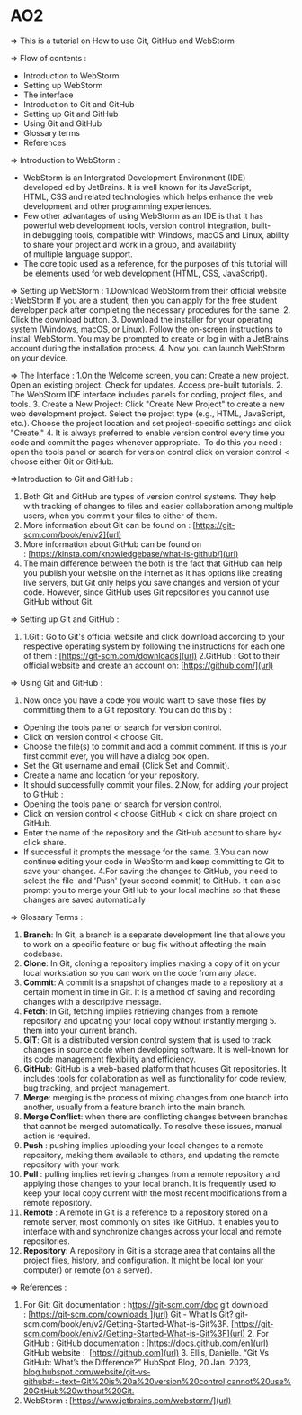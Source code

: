 # AO2
=> This is a tutorial on How to use Git, GitHub and WebStorm

=> Flow of contents :
- Introduction to WebStorm
- Setting up WebStorm
- The interface
- Introduction to Git and GitHub
- Setting up Git and GitHub
- Using Git and GitHub
- Glossary terms 
- References

=> Introduction to WebStorm :
- WebStorm is an Intergrated Development Environment (IDE) developed ed by JetBrains. It is well known for its JavaScript, HTML, CSS and related technologies which helps enhance the web development and other programming experiences.
- Few other advantages of using WebStorm as an IDE is that it has powerful web development tools, version control integration, built-in debugging tools, compatible with Windows, macOS and Linux, ability to share your project and work in a group, and availability of multiple language support.
- The core topic used as a reference, for the purposes of this tutorial will be elements used for web development (HTML, CSS, JavaScript).

=> Setting up WebStorm :
1.Download WebStorm from their official website : WebStorm
If you are a student, then you can apply for the free student developer pack after completing the necessary procedures for the same.
2. Click the download button.
3. Download the installer for your operating system (Windows, macOS, or Linux).
Follow the on-screen instructions to install WebStorm.
You may be prompted to create or log in with a JetBrains account during the installation process.
4. Now you can launch WebStorm on your device.

=> The Interface :
1.On the Welcome screen, you can:
Create a new project.
Open an existing project.
Check for updates.
Access pre-built tutorials.
2. The WebStorm IDE interface includes panels for coding, project files, and tools.
3. Create a New Project:
Click "Create New Project" to create a new web development project.
Select the project type (e.g., HTML, JavaScript, etc.).
Choose the project location and set project-specific settings and click "Create."
4. It is always preferred to enable version control every time you code and commit the pages whenever appropriate. 
To do this you need : open the tools panel or search for version control click on version control < choose either Git or GitHub.

=>Introduction to Git and GitHub :
1. Both Git and GitHub are types of version control systems. They help with tracking of changes to files and easier collaboration among multiple users, when you commit your files to either of them.
2. More information about Git can be found on : [https://git-scm.com/book/en/v2](url)
3. More information about GitHub can be found on : [https://kinsta.com/knowledgebase/what-is-github/](url)
4. The main difference between the both is the fact that GitHub can help you publish your website on the internet as it has options like creating live servers, but Git only helps you save changes and version of your code. However, since GitHub uses Git repositories you cannot use GitHub without Git.

=> Setting up Git and GitHub :
1. 1.Git :
Go to Git's official website and click download according to your respective operating system by following the instructions for each one of them : [https://git-scm.com/downloads](url)
2.GitHub :
Got to their official website and create an account on: [https://github.com/](url)

=> Using Git and GitHub :
1. Now once you have a code you would want to save those files by committing them to a Git repository. You can do this by :
- Opening the tools panel or search for version control.
- Click on version control < choose Git.
- Choose the file(s) to commit and add a commit comment. If this is your first commit ever, you will have a dialog box open.
- Set the Git username and email (Click Set and Commit).
- Create a name and location for your repository.
- It should successfully commit your files.
2.Now, for adding your project to GitHub :
- Opening the tools panel or search for version control.
- Click on version control < choose GitHub < click on share project on GitHub.
- Enter the name of the repository and the GitHub account to share by< click share.
- If successful it prompts the message for the same.
3.You can now continue editing your code in WebStorm and keep committing to Git to save your changes.
4.For saving the changes to GitHub, you need to select the file  and 'Push' (your second commit) to GitHub. It can also prompt you to merge your GitHub to your local machine so that these changes are saved automatically

=> Glossary Terms :
1. **Branch**: In Git, a branch is a separate development line that allows you to work on a specific feature or bug fix without affecting the main codebase.
2. **Clone**: In Git, cloning a repository implies making a copy of it on your local workstation so you can work on the code from any place.
3. **Commit**: A commit is a snapshot of changes made to a repository at a certain moment in time in Git. It is a method of saving and recording changes with a descriptive message.
4. **Fetch**: In Git, fetching implies retrieving changes from a remote repository and updating your local copy without instantly merging 5. them into your current branch.
6. **GIT**: Git is a distributed version control system that is used to track changes in source code when developing software. It is well-known for its code management flexibility and efficiency.
7. **GitHub**: GitHub is a web-based platform that houses Git repositories. It includes tools for collaboration as well as functionality for code review, bug tracking, and project management.
8. **Merge**: merging is the process of mixing changes from one branch into another, usually from a feature branch into the main branch.
9. **Merge Conflict**: when there are conflicting changes between branches that cannot be merged automatically. To resolve these issues, manual action is required.
10. **Push** : pushing implies uploading your local changes to a remote repository, making them available to others, and updating the remote repository with your work.
11. **Pull** : pulling implies retrieving changes from a remote repository and applying those changes to your local branch. It is frequently used to keep your local copy current with the most recent modifications from a remote repository.
12. **Remote** : A remote in Git is a reference to a repository stored on a remote server, most commonly on sites like GitHub. It enables you to interface with and synchronize changes across your local and remote repositories.
13. **Repository**: A repository in Git is a storage area that contains all the project files, history, and configuration. It might be local (on your computer) or remote (on a server).

=> References :
1. For Git:
Git documentation : h[ttps://git-scm.com/doc​](url)
git download : [https://git-scm.com/downloads ](url)
Git - What Is Git? git-scm.com/book/en/v2/Getting-Started-What-is-Git%3F. [https://git-scm.com/book/en/v2/Getting-Started-What-is-Git%3F](url)
2. For GitHub :
GitHub documentation : [https://docs.github.com/en](url)
GitHub website :  [https://github.com](url)
3. Ellis, Danielle. “Git Vs GitHub: What’s the Difference?” HubSpot Blog, 20 Jan. 2023, [blog.hubspot.com/website/git-vs-github#:~:text=Git%20is%20a%20version%20control,cannot%20use%20GitHub%20without%20Git.](url)
4. WebStorm : [https://www.jetbrains.com/webstorm/](url)
